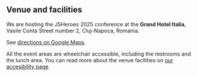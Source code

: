 ## Venue and facilities

We are hosting the JSHeroes 2025 conference at the **Grand Hotel Italia**, Vasile Conta Street number 2, Cluj-Napoca, Romania.

See [directions on Google Maps](https://www.google.com/maps?saddr&daddr=Grand%20Hotel%20Italia,%20Strada%20Trifoiului%202,%20Cluj-Napoca%20400478,%20Romania).

All the event areas are wheelchair accessible, including the restrooms and the lunch area. You can read more about the venue facilities on [our accesibility page](accessibility).
